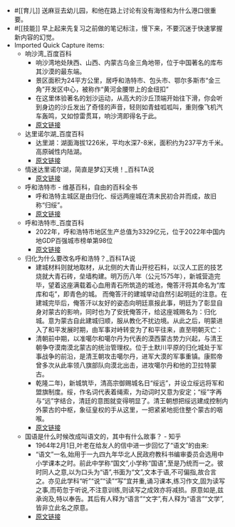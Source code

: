 - #[[育儿]] 送麻豆去幼儿园，和他在路上讨论有没有海怪和为什么港口很重要。
- #[[技能]] 早上起来先复习之前做的笔记标注，慢下来，不要沉迷于快速掌握新内容的幻觉。
- Imported Quick Capture items:
    - 响沙湾_百度百科
        - 响沙湾地处陕西、山西、内蒙古乌金三角地带，位于中国著名的库布其沙漠的最东端。
        - 景区面积为24平方公里，居呼和浩特市、包头市、鄂尔多斯市“金三角”开发区中心，被称作“黄河金腰带上的金纽扣”
        - 在这里体验著名的划沙运动，从高大的沙丘顶端开始往下滑，你会听到身边的沙丘发出了奇怪的声音，轻则如青蛙呱呱叫，重则像飞机汽车轰鸣，又如惊雷贯耳，响沙湾即得名于此。
        - [原文链接](https://baike.baidu.com/item/%E5%93%8D%E6%B2%99%E6%B9%BE/785751)
    - 达里诺尔湖_百度百科
        - 达里湖：湖面海拔1226米，平均水深7-8米，面积约为237平方千米。高原碱性内陆湖。
        - [原文链接](https://baike.baidu.com/item/%E8%BE%BE%E9%87%8C%E8%AF%BA%E5%B0%94%E6%B9%96/1233214)
    - 情迷达里诺尔湖，简直是梦幻天境！_百科TA说
        - [原文链接](https://baike.baidu.com/tashuo/browse/content?id=b8afdc441b1a8e38626eb78f&lemmaId=1233214&fromLemmaModule=pcBottom&lemmaTitle=%E8%BE%BE%E9%87%8C%E8%AF%BA%E5%B0%94%E6%B9%96&fromModule=lemma_bottom-tashuo-article)
    - 呼和浩特市 - 维基百科，自由的百科全书
        - 呼和浩特主城区是由归化、绥远两座城在清末民初合并而成，故旧称“归绥”。
        - [原文链接](http://zh.wikipedia.org/wiki/%E5%91%BC%E5%92%8C%E6%B5%A9%E7%89%B9%E5%B8%82)
    - 呼和浩特市_百度百科
        - 2022年，呼和浩特市地区生产总值为3329亿元，位于2022年中国内地GDP百强城市榜单第98位
        - [原文链接](https://baike.baidu.com/item/%E5%91%BC%E5%92%8C%E6%B5%A9%E7%89%B9%E5%B8%82/1275232)
    - 归化为什么要改名呼和浩特？_百科TA说
        - 建城材料则就地取材，从北侧的大青山开挖石料，以汉人工匠的技艺烧就大青石砖，垒墙构建。明万历八年（公元1575年），新城营造完毕，望着这座满载着心血用青石所筑造的城池，俺答汗将其命名为“库库和屯”，即青色的城。 而俺答汗的建城举动自然引起明廷的注意。在建城完毕后，俺答汗以友好的姿态向明廷禀报此事，明廷为了彰显自身对蒙古的影响，同时也为了安抚俺答汗，给这座城赐名为：归化城。意为蒙古自此建城归顺，服从教化不扰边境。从此之后，明蒙进入了和平发展时期，由军事对峙转变为了和平往来，直至明朝灭亡：
        - 清朝前中期，以准噶尔和噶尔丹为代表的漠西蒙古势力兴起，与清王朝争夺漠南漠北蒙古的统治管理权。位于土默川平原的归化城处于军事战争的前沿，是清王朝攻击噶尔丹，进军大漠的军事重镇。康熙帝曾多次从此率领八旗部队向漠北出击，进攻噶尔丹和他的卫拉特蒙古。
        - 乾隆二年)，新城筑毕，清高宗御赐城名日“绥远”，并设立绥远将军和盟旗制度。绥，作名词代表着绳索，为动词时又意为安定；“绥”字再与“远”字结合，清廷的意图就变得明显了。清王朝想把绥远建成控制内外蒙古的中枢，象征皇权的手从这里，一把紧紧地扼住整个蒙古的咽喉。
        - [原文链接](https://baike.baidu.com/tashuo/browse/content?id=a079f3deb31dcd20d7a44b27&lemmaId=1275232&fromLemmaModule=pcBottom&lemmaTitle=%E5%91%BC%E5%92%8C%E6%B5%A9%E7%89%B9%E5%B8%82&fromModule=lemma_bottom-tashuo-article)
    - 国语是什么时候改成叫语文的，其中有什么故事？ - 知乎
        - 1964年2月1日,叶老在给友人的信中进一步回忆了“语文”的由来:
        - “语文”一名,始用于一九四九年华北人民政府教科书编审委员会选用中小学课本之时。前此中学称“国文”,小学称“国语”,至是乃统而一之。彼时同人之意,以为口头为“语”,书面为“文”,文本于语,不可偏指,故合言之。亦见此学科“听”“说”“读”“写”宜并重,诵习课本,练习作文,固为读写之事,而苟忽于听说,不注意训练,则读写之成效亦将减损。原意如是,兹承询及,特以奉告。其后有人释为“语言”“文字”,有人释为“语言”“文学”,皆非立此名之原意。
        - [原文链接](https://www.zhihu.com/question/28207168)
